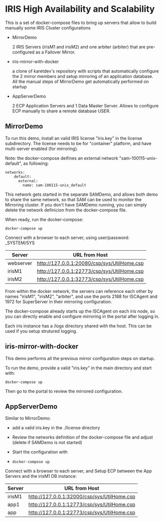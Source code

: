 # IRIS High Availability and Scalability



This is a set of docker-compose files to bring up servers that allow to build manually some IRIS Cluster configurations

* MirrorDemo

  2 IRIS Servers (irisM1 and irisM2) and one arbiter (arbiter) that are pre-configured as a Failover Mirror. 

  

* iris-mirror-with-docker

  a clone of karetdev's repository with scripts that automatically configure the 2 mirror members and setup mirroring of an application database. All the manual steps of MirrorDemo get automatically performed on startup

  

* AppServerDemo

  2 ECP Application Servers and 1 Data Master Server. Allows to configure ECP manually to share a remote database USER.



## MirrorDemo

To run this demo, install an valid IRIS license "iris.key" in the license subdirectory. The license needs to be for "container" platform, and have multi-server enabled (for mirroring).

Note:  the docker-compose deifines an external network "sam-100115-unix-default", as following:

```
networks:
    default:
      external:
        name: sam-100115-unix_default
```

This network gets started in the separate SAMDemo, and allows both demo to share the same network, so that SAM can be used to monitor the Mirroring cluster. If you don't have SAMDemo running, you can simply delete the network definicion from the docker-compose file.



When ready, run the docker-compose:

```
docker-compose up
```

Connect with a browser to each server, using user/password: _SYSTEM/SYS

| Server    | URL from Host                               |
| --------- | ------------------------------------------- |
| webserver | http://127.0.0.1:20080/csp/sys/UtilHome.csp |
| irisM1    | http://127.0.0.1:22773/csp/sys/UtilHome.csp |
| irisM2    | http://127.0.0.1:32773/csp/sys/UtilHome.csp |



From within the docker network, the servers can reference each other by names "irisM1", "irisM2", "arbiter", and use the ports 2188 for ISCAgent and 1972 for SuperServer in their mirroring configuration.

The docker-compose already starts up the ISCAgent on each iris node, so you can directly enable and configure mirroring in the portal after logging in.

Each iris instance has a /logs directory shared with the host. This can be used if you setup strutured logging.





## iris-mirror-with-docker

This demo performs all the previous mirror configuration steps on startup.

To run the demo, provide a valid "iris.key" in the main directory and start with:

```
docker-compose up 
```

Then go to the portal to review the mirrored configuration.

## AppServerDemo

Similar to MirrorDemo:

* add a valid iris.key in the ./license directory

* Review the networks definition of the docker-compose file and adjust (delete if SAMDemo is not started)

* Start the configuration with

* ```
  docker-compose up
  ```

Connect with a browser to each server, and Setup ECP between the App Servers and the irisM1 DB instance:

| Server | URL from Host                               |
| ------ | ------------------------------------------- |
| irisM1 | http://127.0.0.1:32000/csp/sys/UtilHome.csp |
| app1   | http://127.0.0.1:12773/csp/sys/UtilHome.csp |
| app    | http://127.0.0.1:22773/csp/sys/UtilHome.csp |

